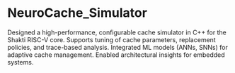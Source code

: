 # NeuroCache_Simulator
Designed a high-performance, configurable cache simulator in C++ for the Shakti RISC-V core. Supports tuning of cache parameters, replacement policies, and trace-based analysis. Integrated ML models (ANNs, SNNs) for adaptive cache management. Enabled architectural insights for embedded systems.
